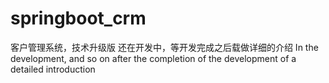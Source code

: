 # springboot_crm
客户管理系统，技术升级版
还在开发中，等开发完成之后载做详细的介绍
In the development, and so on after the completion of the development of a detailed introduction

